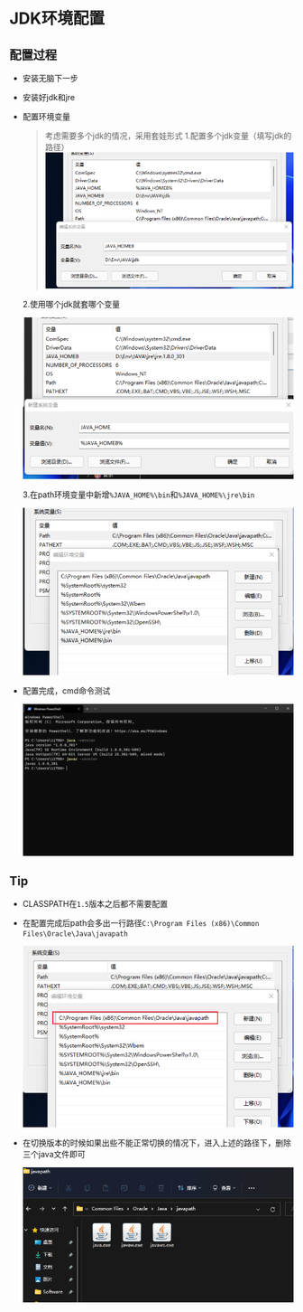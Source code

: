 # JDK环境配置

## 配置过程

-   安装无脑下一步
-   安装好jdk和jre
-   配置环境变量
    > 考虑需要多个jdk的情况，采用套娃形式
    > 1.配置多个jdk变量（填写jdk的路径）
    ![](file/image_zk7_fJmH3E.png)

    2.使用哪个jdk就套哪个变量

    ![](file/image_LRcxBA7RWX.png)

    3.在path环境变量中新增`%JAVA_HOME%\bin`和`%JAVA_HOME%\jre\bin`

    ![](file/image_xBfDX7FqZQ.png)
-   配置完成，cmd命令测试

    ![](file/image_ElRxvPPfmd.png)

## Tip

-   CLASSPATH在`1.5`版本之后都不需要配置
-   在配置完成后path会多出一行路径`C:\Program Files (x86)\Common Files\Oracle\Java\javapath`

    ![](file/image_0g-zkf7o_h.png)
-   在切换版本的时候如果出些不能正常切换的情况下，进入上述的路径下，删除三个java文件即可

    ![](file/image_O6hqFCty45.png)

